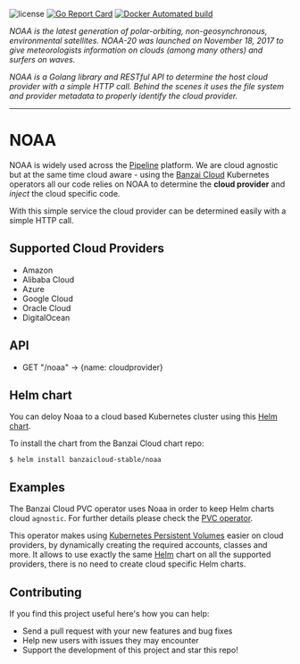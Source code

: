 ![license](http://img.shields.io/badge/license-Apache%20v2-orange.svg)
[![Go Report Card](https://goreportcard.com/badge/github.com/banzaicloud/noaa)](https://goreportcard.com/report/github.com/banzaicloud/noaa)
[![Docker Automated build](https://img.shields.io/docker/automated/banzaicloud/noaa.svg)](https://hub.docker.com/r/banzaicloud/noaa/)

*NOAA is the latest generation of polar-orbiting, non-geosynchronous, environmental satellites. NOAA-20 was launched on November 18, 2017 to give meteorologists information on clouds (among many others) and surfers on waves.*

*NOAA is a Golang library and RESTful API to determine the host cloud provider with a simple HTTP call. Behind the scenes it uses the file system and provider metadata to properly identify the cloud provider.*

---

# NOAA

NOAA is widely used across the [Pipeline](https://github.com/banzaicloud/pipeline) platform. We are cloud agnostic but at the same time cloud aware - using the [Banzai Cloud](https://banzaicloud.com) Kubernetes operators all our code relies on NOAA to determine the **cloud provider** and *inject* the cloud specific code.

With this simple service the cloud provider can be determined easily with a simple HTTP call.

## Supported Cloud Providers

- Amazon
- Alibaba Cloud
- Azure
- Google Cloud
- Oracle Cloud
- DigitalOcean

## API

- GET "/noaa" -> {name: cloudprovider}

## Helm chart

You can deloy Noaa to a cloud based Kubernetes cluster using this [Helm chart](https://github.com/banzaicloud/banzai-charts/tree/master/noaa). 

To install the chart from the Banzai Cloud chart repo:

```
$ helm install banzaicloud-stable/noaa
```

## Examples

The Banzai Cloud PVC operator uses Noaa in order to keep Helm charts cloud `agnostic`. For further details please check the [PVC operator](https://github.com/banzaicloud/pvc-operator/blob/master/README.md).

This operator makes using [Kubernetes Persistent Volumes](https://kubernetes.io/docs/concepts/storage/persistent-volumes/) easier on cloud providers, by dynamically creating the required accounts, classes and more. It allows to use exactly the same [Helm](https://helm.sh) chart on all the supported providers, there is no need to create cloud specific Helm charts.


## Contributing

If you find this project useful here's how you can help:

- Send a pull request with your new features and bug fixes
- Help new users with issues they may encounter
- Support the development of this project and star this repo!

